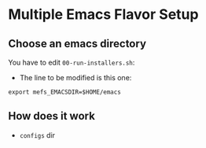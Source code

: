 # Multiple Emacs Flavor Setup

## Choose an emacs directory

You have to edit `00-run-installers.sh`:

- The line to be modified is this one:
```{bash}
export mefs_EMACSDIR=$HOME/emacs
```

## How does it work

- `configs` dir
